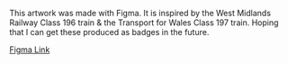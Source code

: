 This artwork was made with Figma. It is inspired by the West Midlands Railway Class 196 train & the Transport for Wales Class 197 train. Hoping that I can get these produced as badges in the future.

[Figma Link](https://www.figma.com/design/G4raLFFWQJql51NTsAlpcA/Class-196-%26-197?node-id=0-1&t=amXFEsuoDkr1Y2EJ-1)